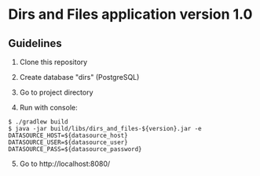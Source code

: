 # Dirs and Files application version 1.0

## Guidelines
1. Clone this repository

2. Create database "dirs" (PostgreSQL)

3. Go to project directory

4. Run with console:
```
$ ./gradlew build
$ java -jar build/libs/dirs_and_files-${version}.jar -e DATASOURCE_HOST=${datasource_host} 
DATASOURCE_USER=${datasource_user} DATASOURCE_PASS=${datasource_password}
```

5. Go to http://localhost:8080/